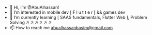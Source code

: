 - 👋 Hi, I’m @AbuAlhassan1
- 👀 I’m interested in mobile dev [ F l u t t e r ] && games dev
- 🌱 I’m currently learning [ SAAS fundamentals, Flutter Web ], Problem Solving ↗ ↗ ↗ ↗ ↗ ↗
- 📫 How to reach me abualhassanbasim@gmail.com
